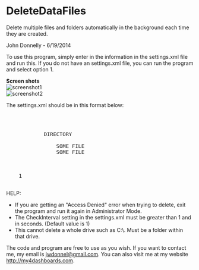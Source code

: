 DeleteDataFiles
===============

Delete multiple files and folders automatically in the background each time they are created.


John Donnelly - 6/19/2014

To use this program, simply enter in the information in the settings.xml file and run this. 
If you do not have an settings.xml file, you can run the program and select option 1.


<b>Screen shots</b><br />
<img alt="screenshot1" src="http://my4dashboards.com/CloudFiles/73e09d1a-6522-4332-9822-983b19e94c38.PNG" />
<br />
<img alt="screenshot2" src="http://my4dashboards.com/CloudFiles/9d4289dc-cb9c-49f1-a747-218004d5c604.PNG" />

The settings.xml should be in this format below:
<pre>
<Settings>
    <FolderFileList>
        <FolderInfo>
            <Folder>DIRECTORY</Folder>
            <Files>
                <File>SOME FILE</File>
                <File>SOME FILE</File>
            </Files>
        </FolderInfo>
    </FolderFileList>
    <CheckInterval>1</CheckInterval>
</Settings>
</pre>

HELP:
 - If you are getting an "Access Denied" error when trying to delete, exit the program and run it again in Administrator Mode.
 - The CheckInterval setting in the settings.xml must be greater than 1 and in seconds. (Default value is 1)
 - This cannot delete a whole drive such as C:\\. Must be a folder within that drive.


The code and program are free to use as you wish.
If you want to contact me, my email is jwdonnel@gmail.com. You can also visit me at my website http://my4dashboards.com.

